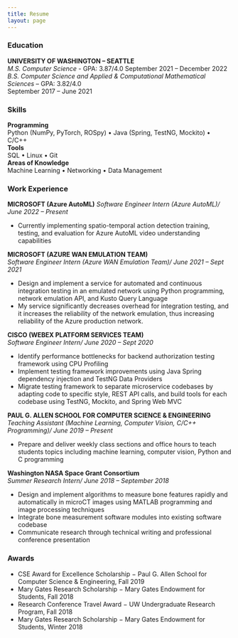 ```yaml
---
title: Resume
layout: page
---
```

### Education
**UNIVERSITY OF WASHINGTON – SEATTLE**  
*M.S. Computer Science* - GPA: 3.87/4.0
September 2021 – December 2022  
*B.S. Computer Science and Applied & Computational Mathematical Sciences* – GPA: 3.82/4.0  
September 2017 – June 2021  

### Skills
**Programming**  
Python (NumPy, PyTorch, ROSpy) • Java (Spring, TestNG, Mockito) • C/C++  
**Tools**  
SQL • Linux • Git  
**Areas of Knowledge**  
Machine Learning • Networking • Data Management

### Work Experience
**MICROSOFT (Azure AutoML)**
*Software Engineer Intern (Azure AutoML)/ June 2022 – Present*
- Currently implementing spatio-temporal action detection training, testing, and evaluation for Azure AutoML video understanding capabilities

**MICROSOFT (AZURE WAN EMULATION TEAM)**  
*Software Engineer Intern (Azure WAN Emulation Team)/ June 2021 – Sept 2021*
- Design and implement a service for automated and continuous integration testing in an emulated network using Python programming, network emulation API, and Kusto Query Language
- My service significantly decreases overhead for integration testing, and it increases the reliability of the network emulation, thus increasing reliability of the Azure production network.

**CISCO (WEBEX PLATFORM SERVICES TEAM)**  
*Software Engineer Intern/ June 2020 – Sept 2020*  
- Identify performance bottlenecks for backend authorization testing framework using CPU Profiling
- Implement testing framework improvements using Java Spring dependency injection and TestNG
Data Providers
- Migrate testing framework to separate microservice codebases by adapting code to specific style,
REST API calls, and build tools for each codebase using TestNG, Mockito, and Spring Web MVC

**PAUL G. ALLEN SCHOOL FOR COMPUTER SCIENCE & ENGINEERING**  
*Teaching Assistant (Machine Learning, Computer Vision, C/C++ Programming)/ June 2019 – Present*
- Prepare and deliver weekly class sections and office hours to teach students topics including machine learning, computer vision, Python and C programming

**Washington NASA Space Grant Consortium**  
*Summer Research Intern/ June 2018 – September 2018*
- Design and implement algorithms to measure bone features rapidly and automatically in microCT
images using MATLAB programming and image processing techniques
- Integrate bone measurement software modules into existing software codebase
- Communicate research through technical writing and professional conference presentation

### Awards 
- CSE Award for Excellence Scholarship − Paul G. Allen School for Computer Science & Engineering, Fall 2019
- Mary Gates Research Scholarship − Mary Gates Endowment for Students, Fall 2018
- Research Conference Travel Award − UW Undergraduate Research Program, Fall 2018
- Mary Gates Research Scholarship − Mary Gates Endowment for Students, Winter 2018